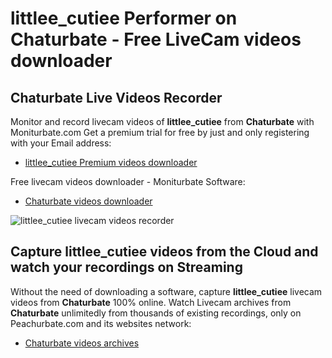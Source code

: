 # littlee_cutiee Performer on Chaturbate - Free LiveCam videos downloader

## Chaturbate Live Videos Recorder

Monitor and record livecam videos of **littlee_cutiee** from **Chaturbate** with Moniturbate.com
Get a premium trial for free by just and only registering with your Email address:
* [littlee_cutiee Premium videos downloader](https://moniturbate.com/request-demo-licence-key.html)

Free livecam videos downloader - Moniturbate Software:
* [Chaturbate videos downloader](https://moniturbate.com/moniturbate-download-software.html)

![littlee_cutiee livecam videos recorder](https://peachurnet.com/templates/moniturbate-software.png)


## Capture littlee_cutiee videos from the Cloud and watch your recordings on Streaming

Without the need of downloading a software, capture **littlee_cutiee** livecam videos from **Chaturbate** 100% online.
Watch Livecam archives from **Chaturbate** unlimitedly from thousands of existing recordings, only on Peachurbate.com and its websites network:
* [Chaturbate videos archives](https://peachurnet.com/)